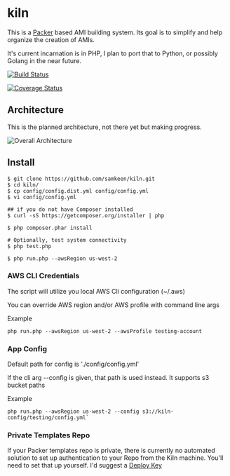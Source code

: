 # kiln

This is a [Packer](https://www.packer.io/) based AMI building system.  Its goal is to simplify and help organize the creation of AMIs.

It's current incarnation is in PHP, I plan to port that to Python, or possibly Golang in the near future.

[![Build Status](https://travis-ci.org/samkeen/kiln.svg?branch=master)](https://travis-ci.org/samkeen/kiln)

[![Coverage Status](https://coveralls.io/repos/samkeen/kiln/badge.svg?branch=master&service=github)](https://coveralls.io/github/samkeen/kiln?branch=master)

## Architecture

This is the planned architecture, not there yet but making progress.

![Overall Architecture](https://raw.githubusercontent.com/samkeen/kiln/master/docs/SeederArchitecture.png)


## Install

```
$ git clone https://github.com/samkeen/kiln.git
$ cd kiln/
$ cp config/config.dist.yml config/config.yml
$ vi config/config.yml

## if you do not have Composer installed
$ curl -sS https://getcomposer.org/installer | php

$ php composer.phar install

# Optionally, test system connectivity
$ php test.php

$ php run.php --awsRegion us-west-2

```

### AWS CLI Credentials

The script will utilize you local AWS Cli configuration (~/.aws)

You can override AWS region and/or AWS profile with command line args

Example

```
php run.php --awsRegion us-west-2 --awsProfile testing-account
```

### App Config

Default path for config is './config/config.yml'

If the cli arg --config is given, that path is used instead.  It supports s3 bucket paths

Example

```
php run.php --awsRegion us-west-2 --config s3://kiln-config/testing/config.yml`
```

### Private Templates Repo

If your Packer templates repo is private, there is currently no automated solution to set up authentication 
to your Repo from the Kiln machine. You'll need to set that up yourself.  I'd suggest a 
[Deploy Key](https://developer.github.com/guides/managing-deploy-keys/#deploy-keys)